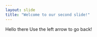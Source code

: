 ```yaml
---
layout: slide
title: "Welcome to our second slide!"
---
```

Hello there
Use the left arrow to go back!

